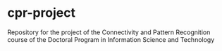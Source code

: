 # cpr-project
Repository for the project of the Connectivity and Pattern Recognition course of the Doctoral Program in Information Science and Technology
